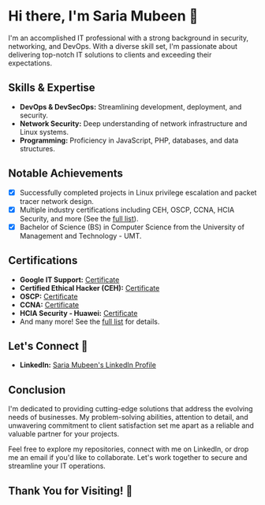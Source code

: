 <!-- Project Title -->
# Hi there, I'm Saria Mubeen 👋

<!-- Introduction -->
I'm an accomplished IT professional with a strong background in security, networking, and DevOps. With a diverse skill set, I'm passionate about delivering top-notch IT solutions to clients and exceeding their expectations.

<!-- Skills -->
## Skills & Expertise

- **DevOps & DevSecOps:** Streamlining development, deployment, and security.
- **Network Security:** Deep understanding of network infrastructure and Linux systems.
- **Programming:** Proficiency in JavaScript, PHP, databases, and data structures.

<!-- Achievements -->
## Notable Achievements

- [x] Successfully completed projects in Linux privilege escalation and packet tracer network design.
- [x] Multiple industry certifications including CEH, OSCP, CCNA, HCIA Security, and more (See the [full list](#certifications)).
- [x] Bachelor of Science (BS) in Computer Science from the University of Management and Technology - UMT.

<!-- Certifications -->
## Certifications

- **Google IT Support:** [Certificate](#)
- **Certified Ethical Hacker (CEH):** [Certificate](#)
- **OSCP:** [Certificate](#)
- **CCNA:** [Certificate](#)
- **HCIA Security - Huawei:** [Certificate](#)
- And many more! See the [full list](#certifications) for details.

<!-- Contact -->
## Let's Connect 🤝

- **LinkedIn:** [Saria Mubeen's LinkedIn Profile](https://www.linkedin.com/in/saria-mubeen)

<!-- Conclusion -->
## Conclusion

I'm dedicated to providing cutting-edge solutions that address the evolving needs of businesses. My problem-solving abilities, attention to detail, and unwavering commitment to client satisfaction set me apart as a reliable and valuable partner for your projects.

Feel free to explore my repositories, connect with me on LinkedIn, or drop me an email if you'd like to collaborate. Let's work together to secure and streamline your IT operations.

<!-- Footer -->
## Thank You for Visiting! 🙏
